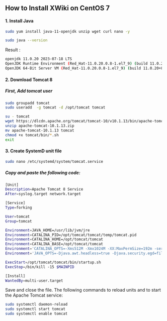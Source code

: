 ## How to Install XWiki on CentOS 7

#### 1. Install Java
```sh
sudo yum install java-11-openjdk unzip wget curl nano -y 
```
```sh
sudo java --version
```
Result : 
```sh
openjdk 11.0.20 2023-07-18 LTS
OpenJDK Runtime Environment (Red_Hat-11.0.20.0.8-1.el7_9) (build 11.0.20+8-LTS)
OpenJDK 64-Bit Server VM (Red_Hat-11.0.20.0.8-1.el7_9) (build 11.0.20+8-LTS, mixed mode, sharing)

```


#### 2. Download Tomcat 8

##### First, Add tomcat user
```sh
sudo groupadd tomcat
sudo useradd  -g tomcat -d /opt/tomcat tomcat
```

```sh
su - tomcat
wget https://dlcdn.apache.org/tomcat/tomcat-10/v10.1.13/bin/apache-tomcat-10.1.13.zip
unzip apache-tomcat-10.1.13.zip
mv apache-tomcat-10.1.13 tomcat
chmod +x tomcat/bin/*.sh
exit
```

#### 3. Create SystemD unit file
```sh
sudo nano /etc/systemd/system/tomcat.service
```
##### Copy and paste the following code:
```sh
[Unit]
Description=Apache Tomcat 8 Service
After=syslog.target network.target

[Service]
Type=forking

User=tomcat
Group=tomcat

Environment=JAVA_HOME=/usr/lib/jvm/jre
Environment=CATALINA_PID=/opt/tomcat/tomcat/temp/tomcat.pid
Environment=CATALINA_HOME=/opt/tomcat/tomcat
Environment=CATALINA_BASE=/opt/tomcat/tomcat
Environment='CATALINA_OPTS=-Xms512M -Xmx1024M -XX:MaxPermSize=192m -server -XX:+UseParallelGC'
Environment='JAVA_OPTS=-Djava.awt.headless=true -Djava.security.egd=file:/dev/./urandom'

ExecStart=/opt/tomcat/tomcat/bin/startup.sh
ExecStop=/bin/kill -15 $MAINPID

[Install]
WantedBy=multi-user.target
```
Save and close the file.
The following commands to reload units and to start the Apache Tomcat service:
```sh
sudo systemctl daemon-reload
sudo systemctl start tomcat
sudo systemctl enable tomcat
```

